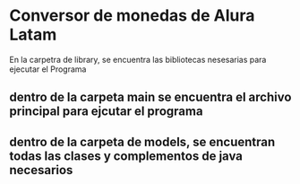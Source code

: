 # Conversor de monedas de Alura Latam

En la carpetra de library, se encuentra las bibliotecas nesesarias para ejecutar el Programa

## dentro de la carpeta main se encuentra el archivo principal para ejcutar el programa

## dentro de la carpeta de models, se encuentran todas las clases y complementos de java necesarios
